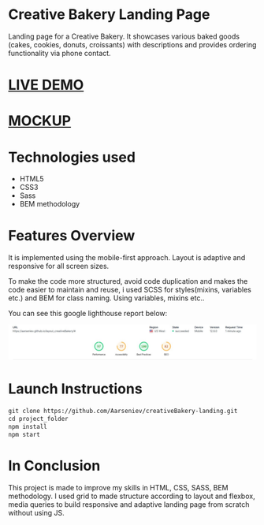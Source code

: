 # Creative Bakery Landing Page
<p>Landing page for a Creative Bakery. It showcases various baked goods (cakes, cookies, donuts, croissants) with descriptions and provides ordering functionality via phone contact.</p>
<h1><a href="https://Aarseniev.github.io/creativeBakery-landing/">LIVE DEMO</a></h1>
<h1><a href="https://www.figma.com/design/dY3izAm0Vspsmra4lQWQIP/Bakerlab_FE-students?m=auto&t=obgeXIYI4TEihOVb-6">MOCKUP</a></h1>

# Technologies used
<ul>
  <li>HTML5</li>
  <li>CSS3</li>
  <li>Sass</li>
  <li>BEM methodology</li>
</ul>

# Features Overview
<p>It is implemented using the mobile-first approach. Layout is adaptive and responsive for all screen sizes. </p>
<p>To make the code more structured, avoid code duplication and makes the code easier to maintain and reuse, i used SCSS for styles(mixins, variables etc.) and BEM for class naming. Using variables, mixins etc..</p>
<p>You can see this google lighthouse report below:</p>
<p align="center">
  <img src="./src/images/lighthouse.jpg" alt="lighthouse report">
</p>

# Launch Instructions
```
git clone https://github.com/Aarseniev/creativeBakery-landing.git
cd project_folder
npm install
npm start
```

# In Conclusion
<p>This project is made to improve my skills in HTML, CSS, SASS, BEM methodology. I used grid to made structure according to layout and flexbox, media queries to build responsive and adaptive landing page from scratch without using JS.</p>

